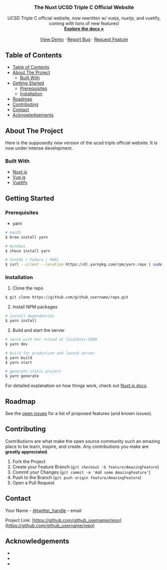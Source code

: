 <!-- PROJECT LOGO -->
<br />
<p align="center">
  <!-- <a href="https://github.com/github_username/repo">
    <img src="images/logo.png" alt="Logo" width="80" height="80">
  </a> -->

  <h3 align="center">The Nuxt UCSD Triple C Official Website</h3>

  <p align="center">
    UCSD Triple C official website, now rewritten w/ vuejs, nuxtjs, and vuetify, coming with tons of new features!
    <br />
    <a href="https://github.com/github_username/repo"><strong>Explore the docs »</strong></a>
    <br />
    <br />
    <a href="https://github.com/github_username/repo">View Demo</a>
    ·
    <a href="https://github.com/github_username/repo/issues">Report Bug</a>
    ·
    <a href="https://github.com/github_username/repo/issues">Request Feature</a>
  </p>
</p>



<!-- TABLE OF CONTENTS -->
## Table of Contents

- [Table of Contents](#table-of-contents)
- [About The Project](#about-the-project)
  - [Built With](#built-with)
- [Getting Started](#getting-started)
  - [Prerequisites](#prerequisites)
  - [Installation](#installation)
- [Roadmap](#roadmap)
- [Contributing](#contributing)
- [Contact](#contact)
- [Acknowledgements](#acknowledgements)



<!-- ABOUT THE PROJECT -->
## About The Project

Here is the supposedly new version of the ucsd triple official website. It is now under intense development.

### Built With

* [Nuxt.js]()
* [Vue.js]()
* [Vuetify]()



<!-- GETTING STARTED -->
## Getting Started

### Prerequisites

* yarn
```sh
# macOS
$ brew install yarn

# Windows
$ choco install yarn

# CentOS / Fedora / RHEL
$ curl --silent --location https://dl.yarnpkg.com/rpm/yarn.repo | sudo tee /etc/yum.repos.d/yarn.repo
```

### Installation
 
1. Clone the repo
```sh
$ git clone https://github.com/github_username/repo.git
```
2. Install NPM packages
```bash
# install dependencies
$ yarn install
```
2. Build and start the server
```bash
# serve with hot reload at localhost:3000
$ yarn dev

# build for production and launch server
$ yarn build
$ yarn start

# generate static project
$ yarn generate
```

For detailed explanation on how things work, check out [Nuxt.js docs](https://nuxtjs.org).

<!-- ROADMAP -->
## Roadmap

See the [open issues](https://github.com/github_username/repo/issues) for a list of proposed features (and known issues).



<!-- CONTRIBUTING -->
## Contributing

Contributions are what make the open source community such an amazing place to be learn, inspire, and create. Any contributions you make are **greatly appreciated**.

1. Fork the Project
2. Create your Feature Branch (`git checkout -b feature/AmazingFeature`)
3. Commit your Changes (`git commit -m 'Add some AmazingFeature'`)
4. Push to the Branch (`git push origin feature/AmazingFeature`)
5. Open a Pull Request

<!-- CONTACT -->
## Contact

Your Name - [@twitter_handle](https://twitter.com/twitter_handle) - email

Project Link: [https://github.com/github_username/repo](https://github.com/github_username/repo)



<!-- ACKNOWLEDGEMENTS -->
## Acknowledgements

* []()
* []()
* []()
